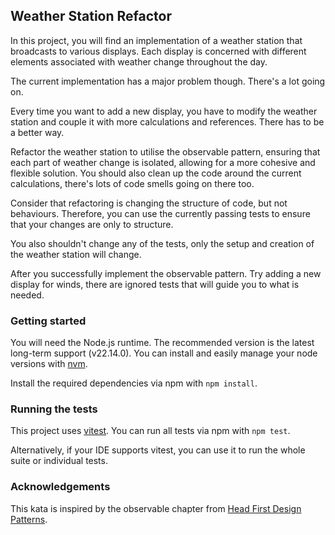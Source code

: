 ## Weather Station Refactor

In this project, you will find an implementation of a weather station that broadcasts to various displays.
Each display is concerned with different elements associated with weather change throughout the day.

The current implementation has a major problem though. There's a lot going on.

Every time you want to add a new display, you have to modify the weather station and couple it with more
calculations and references. There has to be a better way.

Refactor the weather station to utilise the observable pattern, ensuring that each part of weather change
is isolated, allowing for a more cohesive and flexible solution. You should also clean up the code around
the current calculations, there's lots of code smells going on there too.

Consider that refactoring is changing the structure of code, but not behaviours. Therefore, you can use the
currently passing tests to ensure that your changes are only to structure.

You also shouldn't change any of the tests, only the setup and creation of the weather station will change.

After you successfully implement the observable pattern. Try adding a new display for winds, there are ignored
tests that will guide you to what is needed.

### Getting started

You will need the Node.js runtime. The recommended version is the latest long-term support (v22.14.0). You can 
install and easily manage your node versions with [nvm](https://github.com/nvm-sh/nvm).

Install the required dependencies via npm with `npm install`.

### Running the tests

This project uses [vitest](https://vitest.dev/). You can run all tests via npm with `npm test`.

Alternatively, if your IDE supports vitest, you can use it to run the whole suite or individual tests.

### Acknowledgements 

This kata is inspired by the observable chapter from [Head First Design Patterns](https://wickedlysmart.com/head-first-design-patterns).
